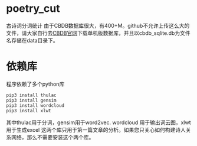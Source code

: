 # poetry_cut
古诗词分词统计
由于CBDB数据库很大，有400+M。github不允许上传这么大的文件，请大家自行去[CBDB官网](http://projects.iq.harvard.edu/chinesecbdb/%E4%B8%8B%E8%BC%89cbdb%E5%96%AE%E6%A9%9F%E7%89%88)下载单机版数据库，并且以cbdb_sqlite.db为文件名存储在data目录下。
# 依赖库
程序依赖了多个python库
``` shell
pip3 install thulac
pip3 install gensim
pip3 install wordcloud
pip3 install xlwt
```
其中thulac用于分词，gensim用于word2vec. wordcloud 用于输出词云图，xlwt用于生成excel
这两个库只用于第一篇文章的分析。如果您只关心如何构建诗人关系网络，那么不需要安装这个两个库。
